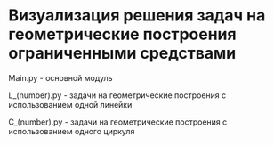 # Визуализация решения задач на геометрические построения ограниченными средствами
Main.py - основной модуль

L_(number).py - задачи на геометрические построения с использованием одной линейки

C_(number).py - задачи на геометрические построения с использованием одного циркуля
